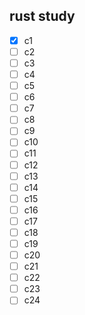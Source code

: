 ## rust study
- [x] c1
- [ ] c2
- [ ] c3
- [ ] c4
- [ ] c5
- [ ] c6
- [ ] c7
- [ ] c8
- [ ] c9
- [ ] c10
- [ ] c11
- [ ] c12
- [ ] c13
- [ ] c14
- [ ] c15
- [ ] c16
- [ ] c17
- [ ] c18
- [ ] c19
- [ ] c20
- [ ] c21
- [ ] c22
- [ ] c23
- [ ] c24
